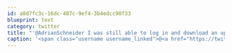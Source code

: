 ```yaml
---
id: a8d7fc3c-16dc-487c-9ef4-3b4edcc90f33
blueprint: text
category: twitter
title: "'@AdrianSchneider I was still able to log in and download an update, it was just the last one from when my licence expired. Not cool"
caption: '<span class="username username_linked">@<a href="https://twitter.com/AdrianSchneider" title="Adrian Schneider">AdrianSchneider</a></span> I was still able to log in and download an update, it was just the last one from when my licence expired. Not cool'
---
```

